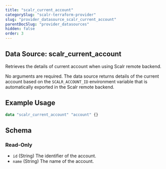 ```yaml
---
title: "scalr_current_account"
categorySlug: "scalr-terraform-provider"
slug: "provider_datasource_scalr_current_account"
parentDocSlug: "provider_datasources"
hidden: false
order: 3
---
```

## Data Source: scalr_current_account

Retrieves the details of current account when using Scalr remote backend.

No arguments are required. The data source returns details of the current account based on the `SCALR_ACCOUNT_ID` environment variable that is automatically exported in the Scalr remote backend.

## Example Usage

```terraform
data "scalr_current_account" "account" {}
```

<!-- schema generated by tfplugindocs -->
## Schema

### Read-Only

- `id` (String) The identifier of the account.
- `name` (String) The name of the account.
